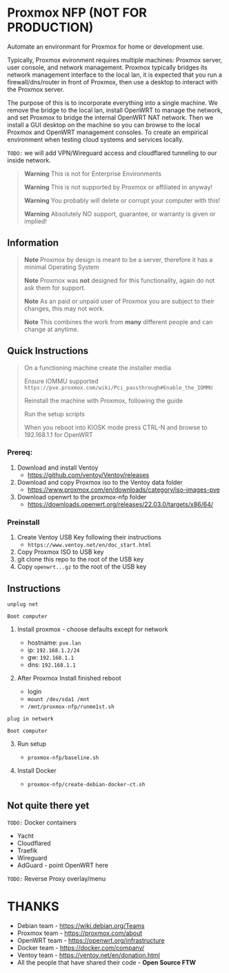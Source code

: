 # Proxmox NFP (NOT FOR PRODUCTION)

Automate an environmant for Proxmox for home or development use.

Typically, Proxmox evironment requires multiple machines: Proxmox server, user console, and network management. Proxmox typically bridges its network management interface to the local lan, it is expected that you run a firewall/dns/router in front of Proxmox, then use a desktop to interact with the Proxmox server.  

The purpose of this is to incorporate everything into a single machine. We remove the bridge to the local lan, install OpenWRT to manage the network, and set Proxmox to bridge the internal OpenWRT NAT network. Then we install a GUI desktop on the machine so you can browse to the local Proxmox and OpenWRT management consoles. To create an empirical environment when testing cloud systems and services locally.

`TODO:` we will add VPN/Wireguard access and cloudflared tunneling to our inside network.

> **Warning**  This is not for Enterprise Environments
>
> **Warning**  This is not supported by Proxmox or affiliated in anyway!
> 
> **Warning**  You probably will delete or corrupt your computer with this!
> 
> **Warning**  Absolutely NO support, guarantee, or warranty is given or implied!

## Information

> **Note** Proxmox by design is meant to be a server, therefore it has a minimal Operating System
>
> **Note** Proxmox was **not** designed for this functionality, again do not ask them for support.
>
> **Note** As an paid or unpaid user of Proxmox you are subject to their changes, this may not work.
>
> **Note** This combines the work from **many** different people and can change at anytime.

## Quick Instructions

> On a functioning machine create the installer media
> 
> Ensure IOMMU supported `https://pve.proxmox.com/wiki/Pci_passthrough#Enable_the_IOMMU`
> 
> Reinstall the machine with Proxmox, following the guide
> 
> Run the setup scripts
> 
> When you reboot into KIOSK mode press CTRL-N and browse to 192.168.1.1 for OpenWRT

### Prereq:

1. Download and install Ventoy
   * https://github.com/ventoy/Ventoy/releases
2. Download and copy Proxmox iso to the Ventoy data folder
   * https://www.proxmox.com/en/downloads/category/iso-images-pve
3. Download openwrt to the proxmox-nfp folder
   * https://downloads.openwrt.org/releases/22.03.0/targets/x86/64/

### Preinstall
1. Create Ventoy USB Key following their instructions
   * `https://www.ventoy.net/en/doc_start.html`
3. Copy Proxmox ISO to USB key
4. git clone this repo to the root of the USB key
5. Copy `openwrt...gz` to the root of the USB key

## Instructions

`unplug net`

`Boot computer`

1. Install proxmox - choose defaults except for network
   * hostname: `pve.lan`
   * ip: `192.168.1.2/24`
   * gw: `192.168.1.1`
   * dns: `192.168.1.1`

2. After Proxmox Install finished reboot
   * login
   * `mount /dev/sda1 /mnt`
   * `/mnt/proxmox-nfp/runme1st.sh` 

`plug in network`

`Boot computer`

3. Run setup
   * `proxmox-nfp/baseline.sh`

4. Install Docker
   * `proxmox-nfp/create-debian-docker-ct.sh`

## Not quite there yet

`TODO:` Docker containers
  * Yacht
  * Cloudflared
  * Traefik
  * Wireguard
  * AdGuard - point OpenWRT here

`TODO:` Reverse Proxy overlay/menu

# THANKS
 * Debian team - https://wiki.debian.org/Teams
 * Proxmox team - https://proxmox.com/about
 * OpenWRT team - https://openwrt.org/infrastructure
 * Docker team - https://docker.com/company/
 * Ventoy team - https://ventoy.net/en/donation.html
 * All the people that have shared their code - **Open Source FTW**
